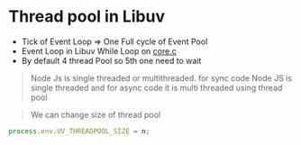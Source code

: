 # Thread pool in Libuv

- Tick of Event Loop => One Full cycle of Event Pool
- Event Loop in Libuv While Loop on [core.c](https://github.com/libuv/libuv/blob/v1.x/src/unix/core.c)
- By default 4 thread Pool so 5th one need to wait

> Node Js is single threaded or multithreaded. for sync code Node JS is single threaded and for async code it is multi threaded using thread pool

> We can change size of thread pool

```js
process.env.UV_THREADPOOL_SIZE = n;
```
